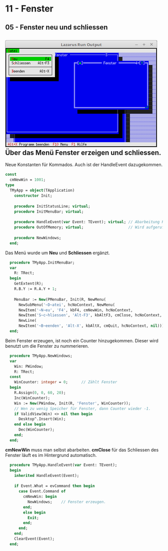 # 11 - Fenster
## 05 - Fenster neu und schliessen

![image.png](image.png)
Über das Menü Fenster erzeigen und schliessen.
---
Neue Konstanten für Kommados.
Auch ist der HandleEvent dazugekommen.

```pascal
const
  cmNewWin = 1001;
type
  TMyApp = object(TApplication)
    constructor Init;

    procedure InitStatusLine; virtual;
    procedure InitMenuBar; virtual;

    procedure HandleEvent(var Event: TEvent); virtual; // Abarbeitung Kommandos
    procedure OutOfMemory; virtual;                    // Wird aufgerufen, wen Speicher überläuft.

    procedure NewWindows;
  end;
```

Das Menü wurde um <b>Neu</b> und <b>Schliessen</b> ergänzt.

```pascal
  procedure TMyApp.InitMenuBar;
  var
    R: TRect;
  begin
    GetExtent(R);
    R.B.Y := R.A.Y + 1;

    MenuBar := New(PMenuBar, Init(R, NewMenu(
      NewSubMenu('~D~atei', hcNoContext, NewMenu(
      NewItem('~N~eu', 'F4', kbF4, cmNewWin, hcNoContext,
      NewItem('S~c~hliessen', 'Alt-F3', kbAltF3, cmClose, hcNoContext,
      NewLine(
      NewItem('~B~eenden', 'Alt-X', kbAltX, cmQuit, hcNoContext, nil))))), nil))));
  end;
```

Beim Fenster erzeugen, ist noch ein Counter hinzugekommen.
Dieser wird benutzt um die Fenster zu nummerieren.

```pascal
  procedure TMyApp.NewWindows;
  var
    Win: PWindow;
    R: TRect;
  const
    WinCounter: integer = 0;      // Zählt Fenster
  begin
    R.Assign(0, 0, 60, 20);
    Inc(WinCounter);
    Win := New(PWindow, Init(R, 'Fenster', WinCounter));
    // Wen zu wenig Speicher für Fenster, dann Counter wieder -1.
    if ValidView(Win) <> nil then begin
      Desktop^.Insert(Win);
    end else begin
      Dec(WinCounter);
    end;
  end;
```

<b>cmNewWin</b> muss man selbst abarbeiten. <b>cmClose</b> für das Schliessen des Fenster läuft es im Hintergrund automatisch.

```pascal
  procedure TMyApp.HandleEvent(var Event: TEvent);
  begin
    inherited HandleEvent(Event);

    if Event.What = evCommand then begin
      case Event.Command of
        cmNewWin: begin
          NewWindows;    // Fenster erzeugen.
        end;
        else begin
          Exit;
        end;
      end;
    end;
    ClearEvent(Event);
  end;
```


